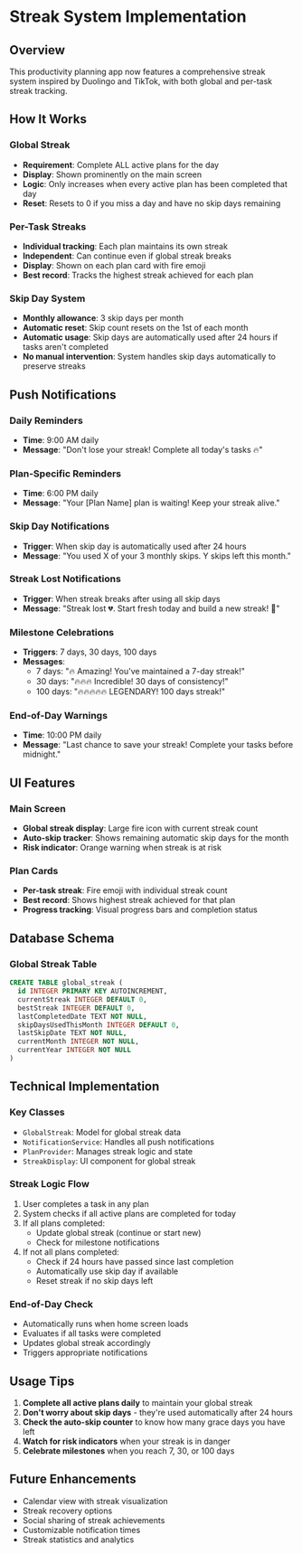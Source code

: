 # Streak System Implementation

## Overview
This productivity planning app now features a comprehensive streak system inspired by Duolingo and TikTok, with both global and per-task streak tracking.

## How It Works

### Global Streak
- **Requirement**: Complete ALL active plans for the day
- **Display**: Shown prominently on the main screen
- **Logic**: Only increases when every active plan has been completed that day
- **Reset**: Resets to 0 if you miss a day and have no skip days remaining

### Per-Task Streaks
- **Individual tracking**: Each plan maintains its own streak
- **Independent**: Can continue even if global streak breaks
- **Display**: Shown on each plan card with fire emoji
- **Best record**: Tracks the highest streak achieved for each plan

### Skip Day System
- **Monthly allowance**: 3 skip days per month
- **Automatic reset**: Skip count resets on the 1st of each month
- **Automatic usage**: Skip days are automatically used after 24 hours if tasks aren't completed
- **No manual intervention**: System handles skip days automatically to preserve streaks

## Push Notifications

### Daily Reminders
- **Time**: 9:00 AM daily
- **Message**: "Don't lose your streak! Complete all today's tasks 🔥"

### Plan-Specific Reminders
- **Time**: 6:00 PM daily
- **Message**: "Your [Plan Name] plan is waiting! Keep your streak alive."

### Skip Day Notifications
- **Trigger**: When skip day is automatically used after 24 hours
- **Message**: "You used X of your 3 monthly skips. Y skips left this month."

### Streak Lost Notifications
- **Trigger**: When streak breaks after using all skip days
- **Message**: "Streak lost 💔. Start fresh today and build a new streak! 💪"

### Milestone Celebrations
- **Triggers**: 7 days, 30 days, 100 days
- **Messages**: 
  - 7 days: "🔥 Amazing! You've maintained a 7-day streak!"
  - 30 days: "🔥🔥🔥 Incredible! 30 days of consistency!"
  - 100 days: "🔥🔥🔥🔥🔥 LEGENDARY! 100 days streak!"

### End-of-Day Warnings
- **Time**: 10:00 PM daily
- **Message**: "Last chance to save your streak! Complete your tasks before midnight."

## UI Features

### Main Screen
- **Global streak display**: Large fire icon with current streak count
- **Auto-skip tracker**: Shows remaining automatic skip days for the month
- **Risk indicator**: Orange warning when streak is at risk

### Plan Cards
- **Per-task streak**: Fire emoji with individual streak count
- **Best record**: Shows highest streak achieved for that plan
- **Progress tracking**: Visual progress bars and completion status

## Database Schema

### Global Streak Table
```sql
CREATE TABLE global_streak (
  id INTEGER PRIMARY KEY AUTOINCREMENT,
  currentStreak INTEGER DEFAULT 0,
  bestStreak INTEGER DEFAULT 0,
  lastCompletedDate TEXT NOT NULL,
  skipDaysUsedThisMonth INTEGER DEFAULT 0,
  lastSkipDate TEXT NOT NULL,
  currentMonth INTEGER NOT NULL,
  currentYear INTEGER NOT NULL
)
```

## Technical Implementation

### Key Classes
- `GlobalStreak`: Model for global streak data
- `NotificationService`: Handles all push notifications
- `PlanProvider`: Manages streak logic and state
- `StreakDisplay`: UI component for global streak

### Streak Logic Flow
1. User completes a task in any plan
2. System checks if all active plans are completed for today
3. If all plans completed:
   - Update global streak (continue or start new)
   - Check for milestone notifications
4. If not all plans completed:
   - Check if 24 hours have passed since last completion
   - Automatically use skip day if available
   - Reset streak if no skip days left

### End-of-Day Check
- Automatically runs when home screen loads
- Evaluates if all tasks were completed
- Updates global streak accordingly
- Triggers appropriate notifications

## Usage Tips

1. **Complete all active plans daily** to maintain your global streak
2. **Don't worry about skip days** - they're used automatically after 24 hours
3. **Check the auto-skip counter** to know how many grace days you have left
4. **Watch for risk indicators** when your streak is in danger
5. **Celebrate milestones** when you reach 7, 30, or 100 days

## Future Enhancements

- Calendar view with streak visualization
- Streak recovery options
- Social sharing of streak achievements
- Customizable notification times
- Streak statistics and analytics
